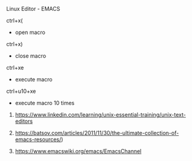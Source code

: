 Linux Editor - EMACS

ctrl+x(
  - open macro

ctrl+x)
  - close macro

ctrl+xe
  - execute macro
    
ctrl+u10+xe
  - execute macro 10 times
    
1. https://www.linkedin.com/learning/unix-essential-training/unix-text-editors

2. https://batsov.com/articles/2011/11/30/the-ultimate-collection-of-emacs-resources/)

3. https://www.emacswiki.org/emacs/EmacsChannel
